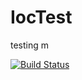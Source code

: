 # IocTest
testing
m

[![Build Status](https://dev.azure.com/matsosvensson/matsosvensson/_apis/build/status/MatsOSvensson.IocTest?branchName=master)](https://dev.azure.com/matsosvensson/matsosvensson/_build/latest?definitionId=1&branchName=master)
